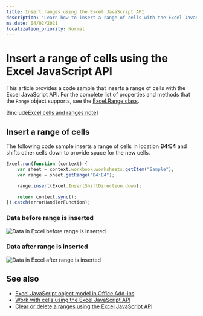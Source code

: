 ```yaml
---
title: Insert ranges using the Excel JavaScript API
description: 'Learn how to insert a range of cells with the Excel JavaScript API.'
ms.date: 04/02/2021
localization_priority: Normal
---
```


# Insert a range of cells using the Excel JavaScript API

This article provides a code sample that inserts a range of cells with the Excel JavaScript API. For the complete list of properties and methods that the `Range` object supports, see the [Excel.Range class](/javascript/api/excel/excel.range).

[!include[Excel cells and ranges note](../includes/note-excel-cells-and-ranges.md)]

## Insert a range of cells

The following code sample inserts a range of cells in location **B4:E4** and shifts other cells down to provide space for the new cells.

```js
Excel.run(function (context) {
    var sheet = context.workbook.worksheets.getItem("Sample");
    var range = sheet.getRange("B4:E4");

    range.insert(Excel.InsertShiftDirection.down);

    return context.sync();
}).catch(errorHandlerFunction);
```

### Data before range is inserted

![Data in Excel before range is inserted](../images/excel-ranges-start.png)

### Data after range is inserted

![Data in Excel after range is inserted](../images/excel-ranges-after-insert.png)

## See also

- [Excel JavaScript object model in Office Add-ins](excel-add-ins-core-concepts.md)
- [Work with cells using the Excel JavaScript API](excel-add-ins-cells.md)
- [Clear or delete a ranges using the Excel JavaScript API](excel-add-ins-ranges-clear-delete.md)
